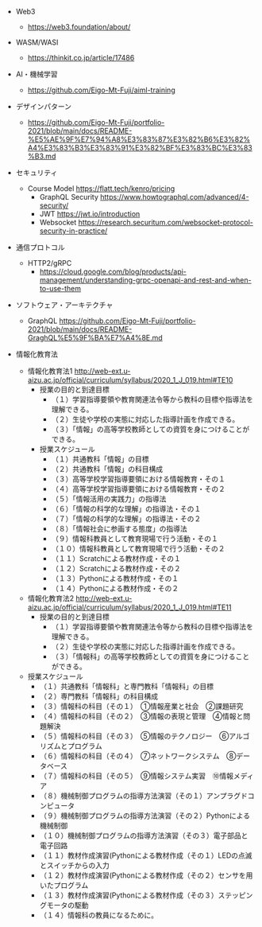 - Web3
  - https://web3.foundation/about/
- WASM/WASI
  - https://thinkit.co.jp/article/17486
- AI・機械学習
  - https://github.com/Eigo-Mt-Fuji/aiml-training

- デザインパターン
  - https://github.com/Eigo-Mt-Fuji/portfolio-2021/blob/main/docs/README-%E5%AE%9F%E7%94%A8%E3%83%87%E3%82%B6%E3%82%A4%E3%83%B3%E3%83%91%E3%82%BF%E3%83%BC%E3%83%B3.md

- セキュリティ
  - Course Model https://flatt.tech/kenro/pricing
    - GraphQL Security https://www.howtographql.com/advanced/4-security/
    - JWT https://jwt.io/introduction
    - Websocket https://research.securitum.com/websocket-protocol-security-in-practice/

- 通信プロトコル
  - HTTP2/gRPC
    - https://cloud.google.com/blog/products/api-management/understanding-grpc-openapi-and-rest-and-when-to-use-them

- ソフトウェア・アーキテクチャ
  - GraphQL https://github.com/Eigo-Mt-Fuji/portfolio-2021/blob/main/docs/README-GraghQL%E5%9F%BA%E7%A4%8E.md

- 情報化教育法
   - 情報化教育法1 http://web-ext.u-aizu.ac.jp/official/curriculum/syllabus/2020_1_J_019.html#TE10
     - 授業の目的と到達目標
        - （１）学習指導要領や教育関連法令等から教科の目標や指導法を理解できる。
        - （２）生徒や学校の実態に対応した指導計画を作成できる。
        - （３）「情報」の高等学校教師としての資質を身につけることができる。
     - 授業スケジュール
        - （１）共通教科「情報」の目標
        - （２）共通教科「情報」の科目構成
        - （３）高等学校学習指導要領における情報教育・その１
        - （４）高等学校学習指導要領における情報教育・その２
        - （５）「情報活用の実践力」の指導法
        - （６）「情報の科学的な理解」の指導法・その１
        - （７）「情報の科学的な理解」の指導法・その２
        - （８）「情報社会に参画する態度」の指導法
        - （９）情報科教員として教育現場で行う活動・その１
        - （１０）情報科教員として教育現場で行う活動・その２
        - （１１）Scratchによる教材作成・その１
        - （１２）Scratchによる教材作成・その２
        - （１３）Pythonによる教材作成・その１
        - （１４）Pythonによる教材作成・その２
   - 情報化教育法2 http://web-ext.u-aizu.ac.jp/official/curriculum/syllabus/2020_1_J_019.html#TE11
     - 授業の目的と到達目標
        - （１）学習指導要領や教育関連法令等から教科の目標や指導法を理解できる。
        - （２）生徒や学校の実態に対応した指導計画を作成できる。
        - （３）「情報科」の高等学校教師としての資質を身につけることができる。
    - 授業スケジュール
        - （１）共通教科「情報科」と専門教科「情報科」の目標
        - （２）専門教科「情報科」の科目構成
        - （３）情報科の科目（その１）　①情報産業と社会　②課題研究
        - （４）情報科の科目（その２）　③情報の表現と管理　④情報と問題解決
        - （５）情報科の科目（その３）　⑤情報のテクノロジー　⑥アルゴリズムとプログラム
        - （６）情報科の科目（その４）　⑦ネットワークシステム　⑧データベース
        - （７）情報科の科目（その５）　⑨情報システム実習　⑩情報メディア
        - （８）機械制御プログラムの指導方法演習（その１）アンプラグドコンピュータ
        - （９）機械制御プログラムの指導方法演習（その２）Pythonによる機械制御
        - （１０）機械制御プログラムの指導方法演習（その３）電子部品と電子回路
        - （１１）教材作成演習(Pythonによる教材作成（その１）LEDの点滅とスイッチからの入力
        - （１２）教材作成演習(Pythonによる教材作成（その２）センサを用いたプログラム
        - （１３）教材作成演習(Pythonによる教材作成（その３）ステッピングモータの駆動
        - （１４）情報科の教員になるために。
